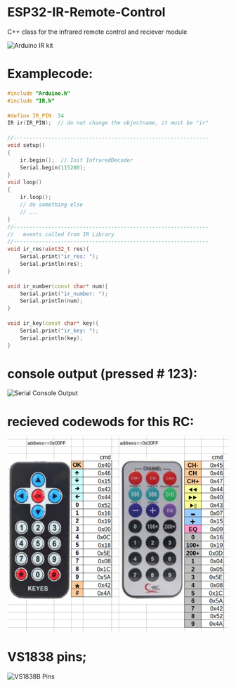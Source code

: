 # ESP32-IR-Remote-Control
C++ class for the infrared remote control and reciever module 

![Arduino IR kit](https://github.com/schreibfaul1/ESP32-IR-Remote-Control/blob/master/images/Infrarot%20IR%20Empf%C3%A4nger%20Modul%20Wireless%20Remote%20Control%20Kit%20f%C3%BCr%20Arduino.jpg)

# Examplecode:

```` c++
#include "Arduino.h"
#include "IR.h"

#define IR_PIN  34
IR ir(IR_PIN);  // do not change the objectname, it must be "ir"

//--------------------------------------------------------------
void setup()
{
    ir.begin();  // Init InfraredDecoder
    Serial.begin(115200);
}
void loop()
{
    ir.loop();
    // do something else
    // ...
}
//--------------------------------------------------------------
//   events called from IR Library
//--------------------------------------------------------------
void ir_res(uint32_t res){
    Serial.print("ir_res: ");
    Serial.println(res);
}

void ir_number(const char* num){
    Serial.print("ir_number: ");
    Serial.println(num);
}

void ir_key(const char* key){
    Serial.print("ir_key: ");
    Serial.println(key);
}
````
# console output (pressed # 123):

![Serial Console Output](https://github.com/schreibfaul1/ESP32-IR-Remote-Control/blob/master/images/IR_ConsoleOutput.jpg)

# recieved codewods for this RC:

![RC Code](https://github.com/schreibfaul1/ESP32-IR-Remote-Control/blob/master/images/RemoteControl.jpg)

# VS1838 pins;

![VS1838B Pins](https://github.com/schreibfaul1/ESP32-IR-Remote-Control/blob/master/images/VS1838B%20Pins.jpg)
